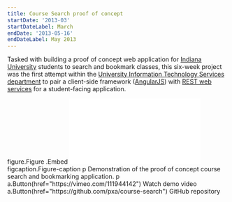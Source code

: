 ```yaml
---
title: Course Search proof of concept
startDate: '2013-03'
startDateLabel: March
endDate: '2013-05-16'
endDateLabel: May 2013
---
```


Tasked with building a proof of concept web application for [Indiana University](http://www.iu.edu/) students to search and bookmark classes, this six-week project was the first attempt within the [University Information Technology Services department](http://uits.iu.edu/) to pair a client-side framework ([AngularJS](https://angularjs.org/)) with [REST web services](http://en.wikipedia.org/wiki/Representational_state_transfer) for a student-facing application.

<jade>
figure.Figure
  .Embed
    <iframe src="//player.vimeo.com/video/111944142?title=0&amp;byline=0&amp;portrait=0" frameborder="0" webkitallowfullscreen mozallowfullscreen allowfullscreen></iframe>
  figcaption.Figure-caption
    p Demonstration of the proof of concept course search and bookmarking application.
    p
      a.Button(href="https://vimeo.com/111944142") Watch demo video
      a.Button(href="https://github.com/pxa/course-search") GitHub repository
</jade>
